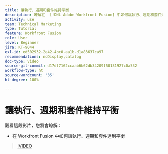 ```yaml
---
title: 讓執行、週期和套件維持平衡
description: 瞭解在  [!DNL Adobe Workfront Fusion] 中如何讓執行、週期和套件達到平衡。
activity: use
team: Technical Marketing
type: Tutorial
feature: Workfront Fusion
role: User
level: Beginner
jira: KT-9044
exl-id: ed502932-2e42-4bc0-aa1b-d1a83637ca97
recommendations: noDisplay,catalog
doc-type: video
source-git-commit: d17df7162ccaab6b62db34209f50131927c0a532
workflow-type: ht
source-wordcount: '35'
ht-degree: 100%

---
```


# 讓執行、週期和套件維持平衡

觀看這段影片，您將會瞭解：

* 在 Workfront Fusion 中如何讓執行、週期和套件達到平衡

>[!VIDEO](https://video.tv.adobe.com/v/335285/?quality=12&learn=on&enablevpops)
